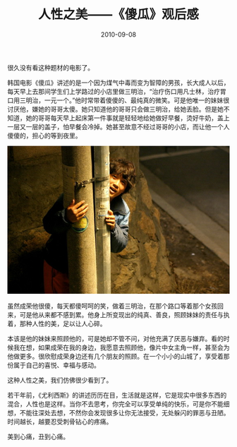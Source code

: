 ﻿---
title: "人性之美——《傻瓜》观后感"
date: 2010-09-08
categories: 
  - "movies"
tags: 
  - "人性"
---

很久没有看这种题材的电影了。

韩国电影《傻瓜》讲述的是一个因为煤气中毒而变为智障的男孩，长大成人以后，每天早上去那间学生们上学路过的小店里做三明治，“治疗伤口用凡士林，治疗胃口用三明治，一元一个。”他时常带着傻傻的、最纯真的微笑。可是他唯一的妹妹很讨厌他，嫌她的哥哥太傻。她只知道他的哥哥只会做三明治，给她丢脸。但是她不知道，她的哥哥每天早上起床第一件事就是轻轻地给她做好早餐，烫好牛奶，盖上一层又一层的盖子，怕早餐会冷掉。她甚至故意不经过哥哥的小店，而让他一个人傻傻的，担心的等到夜里。

![php0iGyIg](/images/5035559730_4eabc7c5a1_z.jpg)

虽然成荣他很傻，每天都傻呵呵的笑，做着三明治，在那个路口等着那个女孩回来，可是他从来都不感到累。他身上所变现出的纯真、善良，照顾妹妹的责任与执着，那种人性的美，足以让人心碎。

本该是他的妹妹来照顾他的，可是她却不管不问，对他充满了厌恶与嫌弃。看的时候我在想，如果成荣在我的身边，我愿意去照顾他，像片中女主角一样，甚至会为他做更多。很欣慰成荣身边还有几个朋友的照顾。在一个小小的山城了，享受着那份属于自己的喜悦、幸福与感动。

这种人性之美，我们仿佛很少看到了。

若干年前，《尤利西斯》的讲述历历在目，生活就是这样，它是现实中很多东西的混合，人性也是这样。当你不去思考，你完全可以享受单纯的快乐，可是你不能细想，不能往深处去想，不然你会发现很多让你无法接受，无处躲闪的罪恶与丑陋。时间越长，越要忍受刺骨钻心的疼痛。

美到心痛，丑到心痛。

